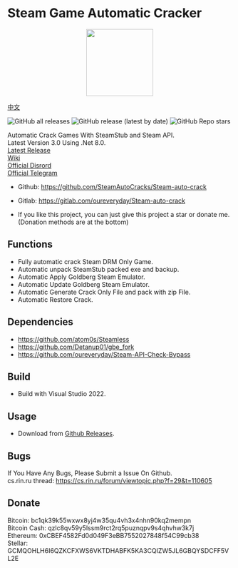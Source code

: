 # Steam Game Automatic Cracker

<div align=center><center><img width = '150' height ='150' src ="SteamAutoCrack/SteamAutoCrack.ico"/></center></div>

[中文](Readme.zh-CN.md)

![GitHub all releases](https://img.shields.io/github/downloads/SteamAutoCracks/Steam-auto-crack/total?color=brightgreen&label=Total%20downloads)
![GitHub release (latest by date)](https://img.shields.io/github/downloads/SteamAutoCracks/Steam-auto-crack/latest/total?color=green&label=Latest%20version%20downloads&link=https://github.com/oureveryday/Steam-auto-crack/releases)
![GitHub Repo stars](https://img.shields.io/github/stars/SteamAutoCracks/Steam-auto-crack?color=yellow&label=Stars)

Automatic Crack Games With SteamStub and Steam API.  
Latest Version 3.0 Using .Net 8.0.  
[Latest Release](https://github.com/SteamAutoCracks/Steam-auto-crack/releases)  
[Wiki](https://github.com/SteamAutoCracks/Steam-auto-crack/wiki)  
[Official Disrord](https://discord.gg/BZQtrBSUnd)  
[Official Telegram](https://t.me/SteamAutoCrack)

* Github: <https://github.com/SteamAutoCracks/Steam-auto-crack>
* Gitlab: <https://gitlab.com/oureveryday/Steam-auto-crack>

* If you like this project, you can just give this project a star or donate me. (Donation methods are at the bottom)

## Functions

* Fully automatic crack Steam DRM Only Game.
* Automatic unpack SteamStub packed exe and backup.
* Automatic Apply Goldberg Steam Emulator.
* Automatic Update Goldberg Steam Emulator.
* Automatic Generate Crack Only File and pack with zip File.
* Automatic Restore Crack.

## Dependencies

* <https://github.com/atom0s/Steamless>
* <https://github.com/Detanup01/gbe_fork>
* <https://github.com/oureveryday/Steam-API-Check-Bypass>

## Build

* Build with Visual Studio 2022.

## Usage

* Download from [Github Releases](https://github.com/SteamAutoCracks/Steam-auto-crack/releases).

## Bugs

If You Have Any Bugs, Please Submit a Issue On Github.  
cs.rin.ru thread: <https://cs.rin.ru/forum/viewtopic.php?f=29&t=110605>

## Donate

Bitcoin: bc1qk39k55wxwx8yj4w35qu4vh3x4nhn90kq2mempn  
Bitcoin Cash: qzlc8qv59y5lssm9rct2rq5puznqpv9s4qhvhw3k7j  
Ethereum: 0xCBEF4582Fd0d049F3eBB7552027848f54C99cb38  
Stellar: GCMQOHLH6I6QZKCFXWS6VKTDHABFK5KA3CQIZW5JL6GBQYSDCFF5VL2E  
